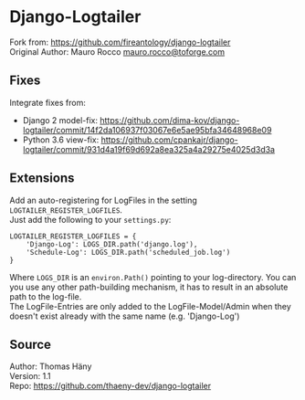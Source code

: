 # Django-Logtailer
Fork from: https://github.com/fireantology/django-logtailer  
Original Author:  Mauro Rocco <mauro.rocco@toforge.com>


## Fixes
Integrate fixes from:
* Django 2 model-fix: https://github.com/dima-kov/django-logtailer/commit/14f2da106937f03067e6e5ae95bfa34648968e09
* Python 3.6 view-fix: https://github.com/cpankajr/django-logtailer/commit/931d4a19f69d692a8ea325a4a29275e4025d3d3a


## Extensions
Add an auto-registering for LogFiles in the setting `LOGTAILER_REGISTER_LOGFILES`.  
Just add the following to your `settings.py`:
```
LOGTAILER_REGISTER_LOGFILES = {
    'Django-Log': LOGS_DIR.path('django.log'),
    'Schedule-Log': LOGS_DIR.path('scheduled_job.log')
}
```
Where `LOGS_DIR` is an `environ.Path()` pointing to your log-directory. You can you use any other path-building mechanism, it has to result in an absolute path to the log-file.    
The LogFile-Entries are only added to the LogFile-Model/Admin when they doesn't exist already with the same name (e.g. 'Django-Log')  


## Source
Author: Thomas Häny  
Version: 1.1  
Repo: https://github.com/thaeny-dev/django-logtailer